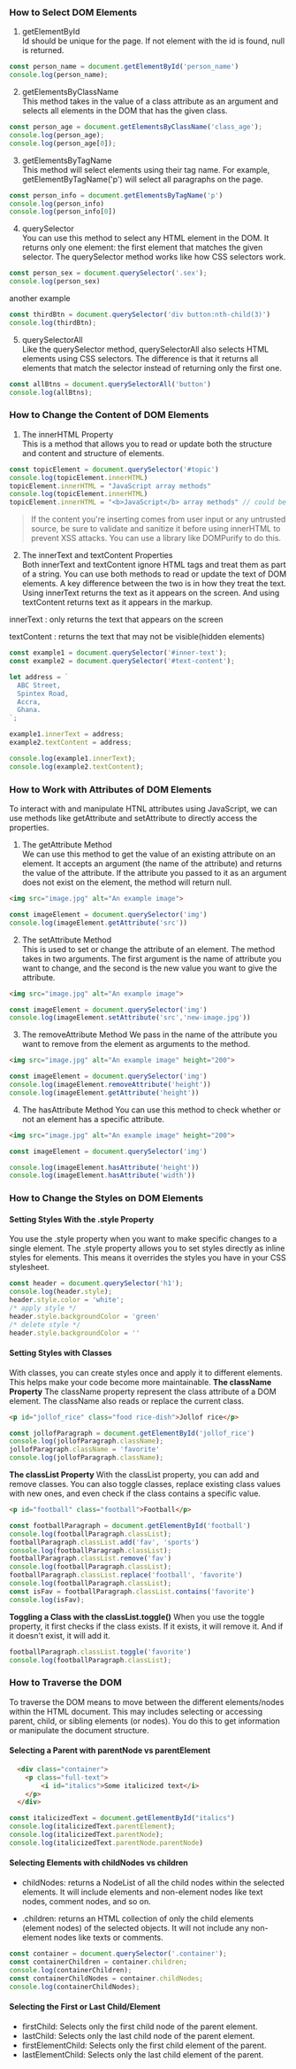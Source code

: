 ### How to Select DOM Elements

1. getElementById  
Id should be unique for the page.
If not element with the id is found, null is returned.

```javascript
const person_name = document.getElementById('person_name')
console.log(person_name);
```

2. getElementsByClassName  
This method takes in the value of a class attribute as an argument and selects all elements in the DOM that has the given class.

```javascript
const person_age = document.getElementsByClassName('class_age');
console.log(person_age);
console.log(person_age[0]);
```
3. getElementsByTagName  
This method will select elements using their tag name. For example, getElementByTagName('p') will select all paragraphs on the page.

```javascript
const person_info = document.getElementsByTagName('p')
console.log(person_info)
console.log(person_info[0])
```

4. querySelector  
You can use this method to select any HTML element in the DOM. It returns only one element: the first element that matches the given selector.
The querySelector method works like how CSS selectors work.
```javascript
const person_sex = document.querySelector('.sex');
console.log(person_sex)
```
another example
```javascript
const thirdBtn = document.querySelector('div button:nth-child(3)')
console.log(thirdBtn);
```

5. querySelectorAll  
Like the querySelector method, querySelectorAll also selects HTML elements using CSS selectors. The difference is that it returns all elements that match the selector instead of returning only the first one.

```javascript
const allBtns = document.querySelectorAll('button')
console.log(allBtns);
```

### How to Change the Content of DOM Elements

1. The innerHTML Property  
This is a method that allows you to read or update both the structure and content and structure of elements.

```javascript
const topicElement = document.querySelector('#topic')
console.log(topicElement.innerHTML)
topicElement.innerHTML = "JavaScript array methods"
console.log(topicElement.innerHTML) 
topicElement.innerHTML = "<b>JavaScript</b> array methods" // could be html too
```
> If the content you're inserting comes from user input or any untrusted source, be sure to validate and sanitize it before using innerHTML to prevent XSS attacks. You can use a library like DOMPurify to do this.


2. The innerText and textContent Properties  
Both innerText and textContent ignore HTML tags and treat them as part of a string. You can use both methods to read or update the text of DOM elements.
A key difference between the two is in how they treat the text. Using innerText returns the text as it appears on the screen. And using textContent returns text as it appears in the markup. 

innerText : only returns the text that appears on the screen

textContent : returns the text that may not be visible(hidden elements)

```javascript
const example1 = document.querySelector('#inner-text');
const example2 = document.querySelector('#text-content');

let address = `
  ABC Street,
  Spintex Road,
  Accra,
  Ghana.
`;

example1.innerText = address;
example2.textContent = address;

console.log(example1.innerText);
console.log(example2.textContent);
```

### How to Work with Attributes of DOM Elements

To interact with and manipulate HTNL attributes using JavaScript, we can use methods like getAttribute and setAttribute to directly access the properties.

1. The getAttribute Method  
We can use this method to get the value of an existing attribute on an element.
It accepts an argument (the name of the attribute) and returns the value of the attribute.
If the attribute you passed to it as an argument does not exist on the element, the method will return null.

```html
<img src="image.jpg" alt="An example image">
```

```javascript
const imageElement = document.querySelector('img')
console.log(imageElement.getAttribute('src'))
```

2. The setAttribute Method  
This is used to set or change the attribute of an element. The method takes in two arguments. The first argument is the name of attribute you want to change, and the second is the new value you want to give the attribute.

```html
<img src="image.jpg" alt="An example image">
```

```javascript
const imageElement = document.querySelector('img')
console.log(imageElement.setAttribute('src','new-image.jpg'))
```

3. The removeAttribute Method
We pass in the name of the attribute you want to remove from the element as arguments to the method.

```html
<img src="image.jpg" alt="An example image" height="200">
```

```javascript
const imageElement = document.querySelector('img')
console.log(imageElement.removeAttribute('height'))
console.log(imageElement.getAttribute('height'))
```

4. The hasAttribute Method
You can use this method to check whether or not an element has a specific attribute.

```html
<img src="image.jpg" alt="An example image" height="200">
```

```javascript
const imageElement = document.querySelector('img')

console.log(imageElement.hasAttribute('height'))
console.log(imageElement.hasAttribute('width'))
```

### How to Change the Styles on DOM Elements

#### Setting Styles With the .style Property
You use the .style property when you want to make specific changes to a single element. The .style property allows you to set styles directly as inline styles for elements. This means it overrides the styles you have in your CSS stylesheet.

```javascript
const header = document.querySelector('h1');
console.log(header.style);
header.style.color = 'white';
/* apply style */
header.style.backgroundColor = 'green'
/* delete style */
header.style.backgroundColor = ''
```

#### Setting Styles with Classes
With classes, you can create styles once and apply it to different elements. This helps make your code become more maintainable. 
**The className Property**
The className property represent the class attribute of a DOM element.
The className also reads or replace the current class.

```html
<p id="jollof_rice" class="food rice-dish">Jollof rice</p>
```

```javascript
const jollofParagraph = document.getElementById('jollof_rice')
console.log(jollofParagraph.className);
jollofParagraph.className = 'favorite'
console.log(jollofParagraph.className);
```
**The classList Property**
With the classList property, you can add and remove classes. You can also toggle classes, replace existing class values with new ones, and even check if the class contains a specific value.

```html
<p id="football" class="football">Football</p>
```

```javascript
const footballParagraph = document.getElementById('football')
console.log(footballParagraph.classList);
footballParagraph.classList.add('fav', 'sports')
console.log(footballParagraph.classList);
footballParagraph.classList.remove('fav')
console.log(footballParagraph.classList);
footballParagraph.classList.replace('football', 'favorite')
console.log(footballParagraph.classList);
const isFav = footballParagraph.classList.contains('favorite')
console.log(isFav);
```

**Toggling a Class with the classList.toggle()**
When you use the toggle property, it first checks if the class exists. If it exists, it will remove it. And if it doesn't exist, it will add it.

```javascript
footballParagraph.classList.toggle('favorite')
console.log(footballParagraph.classList);
```

### How to Traverse the DOM
To traverse the DOM means to move between the different elements/nodes within the HTML document. This may includes selecting or accessing parent, child, or sibling elements (or nodes). You do this to get information or manipulate the document structure.

#### Selecting a Parent with parentNode vs parentElement

```html
  <div class="container">
    <p class="full-text">
        <i id="italics">Some italicized text</i>
    </p>
  </div>
```

```javascript
const italicizedText = document.getElementById("italics")
console.log(italicizedText.parentElement);
console.log(italicizedText.parentNode);
console.log(italicizedText.parentNode.parentNode)
```

#### Selecting Elements with childNodes vs children

- childNodes: returns a NodeList of all the child nodes within the selected elements. It will include elements and non-element nodes like text nodes, comment nodes, and so on.

- .children: returns an HTML collection of only the child elements (element nodes) of the selected objects. It will not include any non-element nodes like texts or comments.

```javascript
const container = document.querySelector('.container');
const containerChildren = container.children;
console.log(containerChildren);
const containerChildNodes = container.childNodes;
console.log(containerChildNodes);
```
#### Selecting the First or Last Child/Element

- firstChild: Selects only the first child node of the parent element.
- lastChild: Selects only the last child node of the parent element.
- firstElementChild: Selects only the first child element of the parent.
- lastElementChild: Selects only the last child element of the parent.


